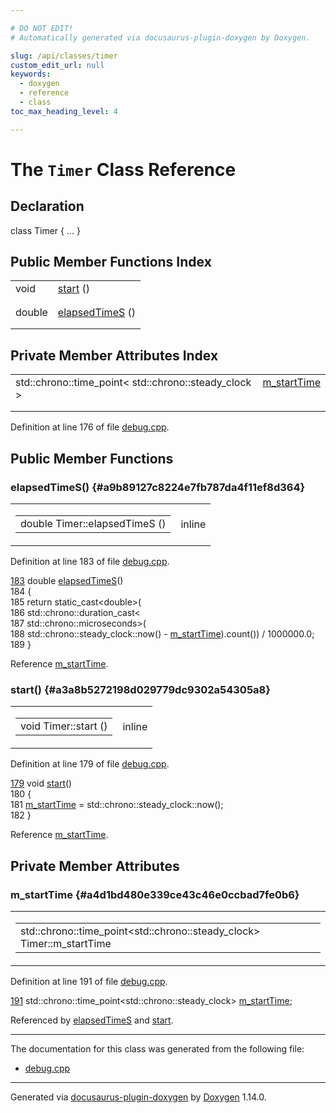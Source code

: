 ```yaml
---

# DO NOT EDIT!
# Automatically generated via docusaurus-plugin-doxygen by Doxygen.

slug: /api/classes/timer
custom_edit_url: null
keywords:
  - doxygen
  - reference
  - class
toc_max_heading_level: 4

---
```


<div class="doxyPage">

# The `Timer` Class Reference



## Declaration

<div class="doxyDeclaration">
class Timer { ... }
</div>

## Public Member Functions Index

<table class="doxyMembersIndex">

<tr class="doxyMemberIndexItem">
<td class="doxyMemberIndexItemType" align="left" valign="top">void</td>
<td class="doxyMemberIndexItemName" align="left" valign="top"><a href="#a3a8b5272198d029779dc9302a54305a8">start</a> ()</td>
</tr>
<tr class="doxyMemberIndexDescription">
<td class="doxyMemberIndexDescriptionLeft"></td>
<td class="doxyMemberIndexDescriptionRight">
</td>
</tr>
<tr class="doxyMemberIndexSeparator">
<td class="doxyMemberIndexSeparator" colspan="2"></td>
</tr>

<tr class="doxyMemberIndexItem">
<td class="doxyMemberIndexItemType" align="left" valign="top">double</td>
<td class="doxyMemberIndexItemName" align="left" valign="top"><a href="#a9b89127c8224e7fb787da4f11ef8d364">elapsedTimeS</a> ()</td>
</tr>
<tr class="doxyMemberIndexDescription">
<td class="doxyMemberIndexDescriptionLeft"></td>
<td class="doxyMemberIndexDescriptionRight">
</td>
</tr>
<tr class="doxyMemberIndexSeparator">
<td class="doxyMemberIndexSeparator" colspan="2"></td>
</tr>

</table>

## Private Member Attributes Index

<table class="doxyMembersIndex">

<tr class="doxyMemberIndexItem">
<td class="doxyMemberIndexItemType" align="left" valign="top">std::chrono::time_point&lt; std::chrono::steady_clock &gt;</td>
<td class="doxyMemberIndexItemName" align="left" valign="top"><a href="#a4d1bd480e339ce43c46e0ccbad7fe0b6">m_startTime</a></td>
</tr>
<tr class="doxyMemberIndexDescription">
<td class="doxyMemberIndexDescriptionLeft"></td>
<td class="doxyMemberIndexDescriptionRight">
</td>
</tr>
<tr class="doxyMemberIndexSeparator">
<td class="doxyMemberIndexSeparator" colspan="2"></td>
</tr>

</table>


<p>Definition at line 176 of file <a href="/web-doxygen/docs/api/files/src/debug-cpp">debug.cpp</a>.</p>

<div class="doxySectionDef">

## Public Member Functions

### elapsedTimeS() {#a9b89127c8224e7fb787da4f11ef8d364}

<div class="doxyMemberItem">
<div class="doxyMemberProto">
<table class="doxyMemberLabels">
<tr class="doxyMemberLabels">
<td class="doxyMemberLabelsLeft">
<table class="doxyMemberName">
<tr>
<td class="doxyMemberName">double Timer::elapsedTimeS ()</td>
</tr>
</table>
</td>
<td class="doxyMemberLabelsRight">
<span class="doxyMemberLabels">
<span class="doxyMemberLabel inline">inline</span>
</span>
</td>
</tr>
</table>
</div>
<div class="doxyMemberDoc">


<p>Definition at line 183 of file <a href="/web-doxygen/docs/api/files/src/debug-cpp">debug.cpp</a>.</p>

<div class="doxyProgramListing">

<div class="doxyCodeLine"><span class="doxyLineNumber"><a href="#a9b89127c8224e7fb787da4f11ef8d364">183</a></span><span class="doxyLineContent"><span class="doxyHighlight">    </span><span class="doxyHighlightKeywordType">double</span><span class="doxyHighlight"> <a href="#a9b89127c8224e7fb787da4f11ef8d364">elapsedTimeS</a>()</span></span></div>
<div class="doxyCodeLine"><span class="doxyLineNumber">184</span><span class="doxyLineContent"><span class="doxyHighlight">    {</span></span></div>
<div class="doxyCodeLine"><span class="doxyLineNumber">185</span><span class="doxyLineContent"><span class="doxyHighlight">      </span><span class="doxyHighlightKeywordFlow">return</span><span class="doxyHighlight"> </span><span class="doxyHighlightKeyword">static_cast&lt;</span><span class="doxyHighlightKeywordType">double</span><span class="doxyHighlightKeyword">&gt;</span><span class="doxyHighlight">(</span></span></div>
<div class="doxyCodeLine"><span class="doxyLineNumber">186</span><span class="doxyLineContent"><span class="doxyHighlight">              std::chrono::duration_cast&lt;</span></span></div>
<div class="doxyCodeLine"><span class="doxyLineNumber">187</span><span class="doxyLineContent"><span class="doxyHighlight">                  std::chrono::microseconds&gt;(</span></span></div>
<div class="doxyCodeLine"><span class="doxyLineNumber">188</span><span class="doxyLineContent"><span class="doxyHighlight">                  std::chrono::steady_clock::now() - <a href="#a4d1bd480e339ce43c46e0ccbad7fe0b6">m_startTime</a>).count()) / 1000000.0;</span></span></div>
<div class="doxyCodeLine"><span class="doxyLineNumber">189</span><span class="doxyLineContent"><span class="doxyHighlight">    }</span></span></div>

</div>


Reference <a href="#a4d1bd480e339ce43c46e0ccbad7fe0b6">m&#95;startTime</a>.
</div>
</div>

### start() {#a3a8b5272198d029779dc9302a54305a8}

<div class="doxyMemberItem">
<div class="doxyMemberProto">
<table class="doxyMemberLabels">
<tr class="doxyMemberLabels">
<td class="doxyMemberLabelsLeft">
<table class="doxyMemberName">
<tr>
<td class="doxyMemberName">void Timer::start ()</td>
</tr>
</table>
</td>
<td class="doxyMemberLabelsRight">
<span class="doxyMemberLabels">
<span class="doxyMemberLabel inline">inline</span>
</span>
</td>
</tr>
</table>
</div>
<div class="doxyMemberDoc">


<p>Definition at line 179 of file <a href="/web-doxygen/docs/api/files/src/debug-cpp">debug.cpp</a>.</p>

<div class="doxyProgramListing">

<div class="doxyCodeLine"><span class="doxyLineNumber"><a href="#a3a8b5272198d029779dc9302a54305a8">179</a></span><span class="doxyLineContent"><span class="doxyHighlight">    </span><span class="doxyHighlightKeywordType">void</span><span class="doxyHighlight"> <a href="#a3a8b5272198d029779dc9302a54305a8">start</a>()</span></span></div>
<div class="doxyCodeLine"><span class="doxyLineNumber">180</span><span class="doxyLineContent"><span class="doxyHighlight">    {</span></span></div>
<div class="doxyCodeLine"><span class="doxyLineNumber">181</span><span class="doxyLineContent"><span class="doxyHighlight">      <a href="#a4d1bd480e339ce43c46e0ccbad7fe0b6">m_startTime</a> = std::chrono::steady_clock::now();</span></span></div>
<div class="doxyCodeLine"><span class="doxyLineNumber">182</span><span class="doxyLineContent"><span class="doxyHighlight">    }</span></span></div>

</div>


Reference <a href="#a4d1bd480e339ce43c46e0ccbad7fe0b6">m&#95;startTime</a>.
</div>
</div>

</div>

<div class="doxySectionDef">

## Private Member Attributes

### m&#95;startTime {#a4d1bd480e339ce43c46e0ccbad7fe0b6}

<div class="doxyMemberItem">
<div class="doxyMemberProto">
<table class="doxyMemberLabels">
<tr class="doxyMemberLabels">
<td class="doxyMemberLabelsLeft">
<table class="doxyMemberName">
<tr>
<td class="doxyMemberName">std::chrono::time_point&lt;std::chrono::steady_clock&gt; Timer::m_startTime</td>
</tr>
</table>
</td>
</tr>
</table>
</div>
<div class="doxyMemberDoc">


<p>Definition at line 191 of file <a href="/web-doxygen/docs/api/files/src/debug-cpp">debug.cpp</a>.</p>

<div class="doxyProgramListing">

<div class="doxyCodeLine"><span class="doxyLineNumber"><a href="#a4d1bd480e339ce43c46e0ccbad7fe0b6">191</a></span><span class="doxyLineContent"><span class="doxyHighlight">    std::chrono::time_point&lt;std::chrono::steady_clock&gt; <a href="#a4d1bd480e339ce43c46e0ccbad7fe0b6">m_startTime</a>;</span></span></div>

</div>


Referenced by <a href="#a9b89127c8224e7fb787da4f11ef8d364">elapsedTimeS</a> and <a href="#a3a8b5272198d029779dc9302a54305a8">start</a>.
</div>
</div>

</div>

<hr/>

<p>The documentation for this class was generated from the following file:</p>

<ul>
<li><a href="/web-doxygen/docs/api/files/src/debug-cpp">debug.cpp</a></li>
</ul>

<hr/>

<p class="doxyGeneratedBy">Generated via <a href="https://github.com/xpack/docusaurus-plugin-doxygen">docusaurus-plugin-doxygen</a> by <a href="https://www.doxygen.nl">Doxygen</a> 1.14.0.</p>

</div>
